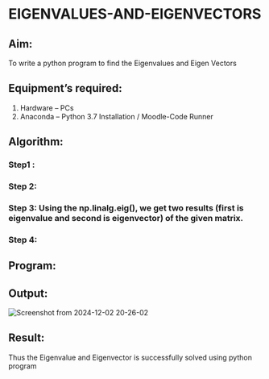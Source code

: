 # EIGENVALUES-AND-EIGENVECTORS
## Aim:
To write a python program to find the Eigenvalues and Eigen Vectors
## Equipment’s required:
1. 	Hardware – PCs
2. 	Anaconda – Python 3.7 Installation / Moodle-Code Runner
## Algorithm:
### Step1 : 
### Step 2: 
### Step 3: Using the np.linalg.eig(),  we get two results (first is eigenvalue and second is eigenvector) of the given matrix.
### Step 4: 

## Program:

## Output:
![Screenshot from 2024-12-02 20-26-02](https://github.com/user-attachments/assets/177269ad-4a7d-4478-b115-c3a3d5a29d69)

## Result:
Thus the Eigenvalue and Eigenvector is successfully solved using python program
